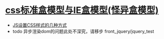 # [css标准盒模型与IE盒模型(怪异盒模型)](https://segmentfault.com/a/1190000025121604)
* [JS设置CSS样式的几种方式](https://www.cnblogs.com/LiuWeiLong/p/6058059.html)
* todo 异步渲染dom的问题此处不深究，请移步 front_jquery/jquery_test 